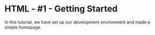 # HTML - #1 - Getting Started

In this tutorial, we have set up our development environment and made a simple homepage.
